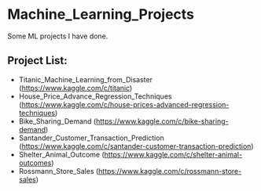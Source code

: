 # Machine_Learning_Projects
Some ML projects I have done.

## Project List:

- Titanic_Machine_Learning_from_Disaster (https://www.kaggle.com/c/titanic)
- House_Price_Advance_Regression_Techniques (https://www.kaggle.com/c/house-prices-advanced-regression-techniques)
- Bike_Sharing_Demand (https://www.kaggle.com/c/bike-sharing-demand)
- Santander_Customer_Transaction_Prediction (https://www.kaggle.com/c/santander-customer-transaction-prediction)
- Shelter_Animal_Outcome (https://www.kaggle.com/c/shelter-animal-outcomes)
- Rossmann_Store_Sales (https://www.kaggle.com/c/rossmann-store-sales)